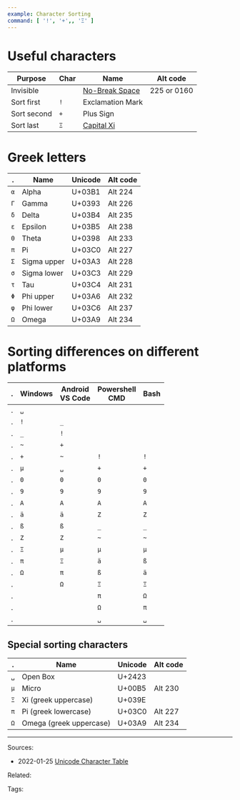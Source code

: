 ```yaml
---
example: Character Sorting
command: [ '!', '+',, 'Ξ' ]
---
```


# Useful characters

| Purpose     | Char | Name             | Alt code    |
| ----------- | ---- | ---------------- | ----------- |
| Invisible   | ` `  | [No-Break Space](https://unicode-table.com/en/00A0/)   | 225 or 0160 |
| Sort first  | `!`  | Exclamation Mark |             |
| Sort second | `+`  | Plus Sign        |             |
| Sort last   | `Ξ`  | [Capital Xi](https://unicode-table.com/en/039E/)       |             |

# Greek letters

| .   | Name        | Unicode | Alt code |
| --- | ----------- | ------- | -------- |
| `α` | Alpha       | U+03B1  | Alt 224  |
| `Γ` | Gamma       | U+0393  | Alt 226  |
| `δ` | Delta       | U+03B4  | Alt 235  |
| `ε` | Epsilon     | U+03B5  | Alt 238  |
| `Θ` | Theta       | U+0398  | Alt 233  |
| `π` | Pi          | U+03C0  | Alt 227  |
| `Σ` | Sigma upper | U+03A3  | Alt 228  |
| `σ` | Sigma lower | U+03C3  | Alt 229  |
| `τ` | Tau         | U+03C4  | Alt 231  |
| `Φ` | Phi upper   | U+03A6  | Alt 232  |
| `φ` | Phi lower   | U+03C6  | Alt 237  |
| `Ω` | Omega       | U+03A9  | Alt 234  |

# Sorting differences on different platforms

| .   | Windows | Android <br> VS Code | Powershell <br> CMD | Bash |
| --- | ------- | -------------------- | ------------------- | ---- |
| .   | `␣`     |
| .   | `!`     | `_`                  |
| .   | `_`     | `!`                  |
| .   | `~`     | `+`                  |
| .   | `+`     | `~`                  | `!`                 | `!`  |
| .   | `µ`     | `␣`                  | `+`                 | `+`  |
| .   | `0`     | `0`                  | `0`                 | `0`  |
| .   | `9`     | `9`                  | `9`                 | `9`  |
| .   | `A`     | `A`                  | `A`                 | `A`  |
| .   | `ä`     | `ä`                  | `Z`                 | `Z`  |
| .   | `ß`     | `ß`                  | `_`                 | `_`  |
| .   | `Z`     | `Z`                  | `~`                 | `~`  |
| .   | `Ξ`     | `µ`                  | `µ`                 | `µ`  |
| .   | `π`     | `Ξ`                  | `ä`                 | `ß`  |
| .   | `Ω`     | `π`                  | `ß`                 | `ä`  |
| .   |         | `Ω`                  | `Ξ`                 | `Ξ`  |
| .   |         |                      | `π`                 | `Ω`  |
| .   |         |                      | `Ω`                 | `π`  |
| .   |         |                      | `␣`                 | `␣`  |

## Special sorting characters

| .   | Name                    | Unicode | Alt code |
| --- | ----------------------- | ------- | -------- |
| `␣` | Open Box                | U+2423  |
| `µ` | Micro                   | U+00B5  | Alt 230  |
| `Ξ` | Xi (greek uppercase)    | U+039E  |
| `π` | Pi (greek lowercase)    | U+03C0  | Alt 227  |
| `Ω` | Omega (greek uppercase) | U+03A9  | Alt 234  |

---
Sources:
- 2022-01-25 [Unicode Character Table](https://unicode-table.com/en/)

Related:

Tags: